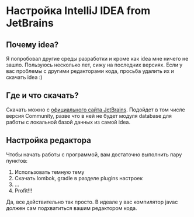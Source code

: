 # Настройка IntelliJ IDEA from JetBrains

## Почему idea?
Я попробовал другие среды разработки и кроме как idea мне ничего не зашло. Пользуюсь несколько лет, сижу на последних версиях. Если у вас проблемы с другими редакторами кода, просьба удалить их и скачать idea :)

## Где и что скачать?
Скачать можно с [официального сайта JetBrains](https://www.jetbrains.com/idea/). Подойдет в том числе версия Community, разве что в ней не будет модуля database для работы с локальной базой данных из самой idea.

## Настройка редактора
Чтобы начать работы с программой, вам достаточно выполнить пару пунктов:
1) Использовать темную тему
2) Скачать lombok, gradle в разделе plugins настроек
3) ...
4) Profit!!!

Да, все действительно так просто. В идеале у вас компилятор javac должен сам подхватиться вашим редактором кода.